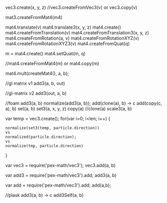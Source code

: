 vec3.create(x, y, z)
//vec3.createFromVec3(v) or vec3.copy(v)

mat3.createFromMat4(m4)

mat4.translate(v)
mat4.translate3(x, y, z)
mat4.create()
mat4.createFromTranslation(v)
mat4.createFromTranslation3(x, y, z)
mat4.createFromRotation(a, v)
mat4.createFromRotationXYZ(v)
mat4.createFromRotationXYZ3(v)
mat4.createFromQuat(q)

m = mat4.create()
mat4.setQuat(m, q)

//mat4.createFromMat4(m) or mat4.copy(m)




mat4.mult(createMat4(), a, b);

//gl matrix v1
add3(a, b, out)

//gl-matrix v2
add3(out, a, b)

//foam
add3(a, b)
normalize(add3(a, b));
add(clone(a), b) -> c
add(copy(c, a), b)
set(a, b)
set3(a, x, y, z)
copy(a) //clone(a)
scale3(a, b)

var temp = vec3.create();
for(var i=0; i<len; i++) {

    normalize(set3(temp, particle.direction))
    vs
    normalized(particle.direction);
    vs
    normalize(tmp, particle.direction)
}

var vec3 = require('pex-math/vec3');
vec3.add(a, b)

var add3 = require('pex-math/vec3').add;
add3(a, b)

var add = require('pex-math/vec3').add;
add(a,b);

//plask
add3(a, b) -> c
add3Self(a, b)
